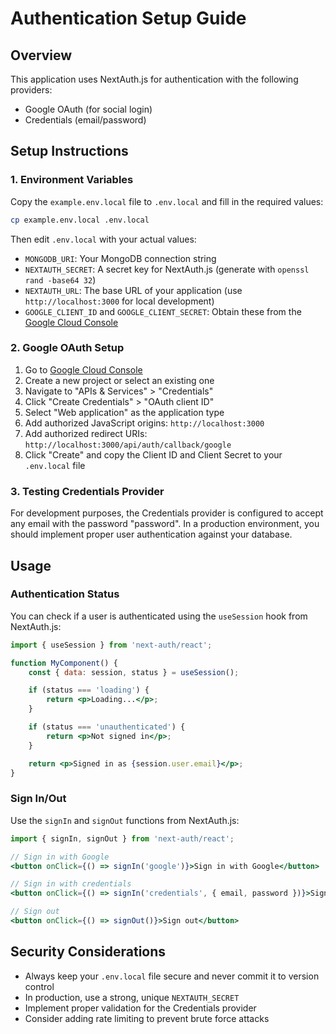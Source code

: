 # Authentication Setup Guide

## Overview

This application uses NextAuth.js for authentication with the following providers:

-   Google OAuth (for social login)
-   Credentials (email/password)

## Setup Instructions

### 1. Environment Variables

Copy the `example.env.local` file to `.env.local` and fill in the required values:

```bash
cp example.env.local .env.local
```

Then edit `.env.local` with your actual values:

-   `MONGODB_URI`: Your MongoDB connection string
-   `NEXTAUTH_SECRET`: A secret key for NextAuth.js (generate with `openssl rand -base64 32`)
-   `NEXTAUTH_URL`: The base URL of your application (use `http://localhost:3000` for local development)
-   `GOOGLE_CLIENT_ID` and `GOOGLE_CLIENT_SECRET`: Obtain these from the [Google Cloud Console](https://console.cloud.google.com/)

### 2. Google OAuth Setup

1. Go to [Google Cloud Console](https://console.cloud.google.com/)
2. Create a new project or select an existing one
3. Navigate to "APIs & Services" > "Credentials"
4. Click "Create Credentials" > "OAuth client ID"
5. Select "Web application" as the application type
6. Add authorized JavaScript origins: `http://localhost:3000`
7. Add authorized redirect URIs: `http://localhost:3000/api/auth/callback/google`
8. Click "Create" and copy the Client ID and Client Secret to your `.env.local` file

### 3. Testing Credentials Provider

For development purposes, the Credentials provider is configured to accept any email with the password "password". In a production environment, you should implement proper user authentication against your database.

## Usage

### Authentication Status

You can check if a user is authenticated using the `useSession` hook from NextAuth.js:

```jsx
import { useSession } from 'next-auth/react';

function MyComponent() {
	const { data: session, status } = useSession();

	if (status === 'loading') {
		return <p>Loading...</p>;
	}

	if (status === 'unauthenticated') {
		return <p>Not signed in</p>;
	}

	return <p>Signed in as {session.user.email}</p>;
}
```

### Sign In/Out

Use the `signIn` and `signOut` functions from NextAuth.js:

```jsx
import { signIn, signOut } from 'next-auth/react';

// Sign in with Google
<button onClick={() => signIn('google')}>Sign in with Google</button>

// Sign in with credentials
<button onClick={() => signIn('credentials', { email, password })}>Sign in</button>

// Sign out
<button onClick={() => signOut()}>Sign out</button>
```

## Security Considerations

-   Always keep your `.env.local` file secure and never commit it to version control
-   In production, use a strong, unique `NEXTAUTH_SECRET`
-   Implement proper validation for the Credentials provider
-   Consider adding rate limiting to prevent brute force attacks
